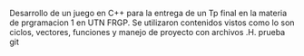 Desarrollo de un juego en C++ para la entrega de un Tp final en la materia de prgramacion 1 en UTN FRGP. Se utilizaron contenidos vistos como lo son ciclos, vectores, funciones y manejo de proyecto con archivos .H. 
prueba git 

